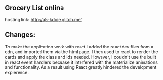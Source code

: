 ## Grocery List online

hosting link: http://a5-kdoje.glitch.me/

## Changes:

To make the application work with react I added the react dev files from a cdn, and imported them via the html page. I then used to react to render the cards and apply the class and ids needed. However, I couldn't use the built in react event handlers becuase it interfered with the materialize animations and functionality. As a result using React greatly hindered the development expierence.
